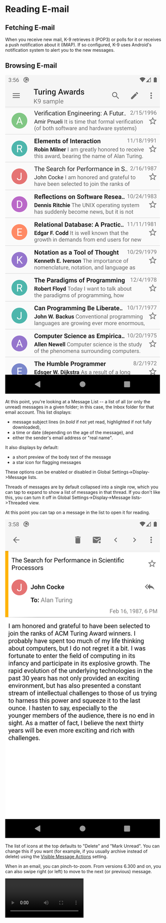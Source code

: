 # Reading E-mail

## Fetching E-mail

When you receive new mail, K-9 retrieves it (POP3) or polls for it or receives a push notification about it
(IMAP).  If so configured, K-9 uses Android's notification system to alert you to the new messages.

## Browsing E-mail

![Folder Message List](img/reading_folder_view.png)

At this point, you're looking at a Message List -- a list of all (or only the unread) messages in a given folder; in 
this case, the Inbox folder for that email account.  This list displays:

* message subject lines (in *bold* if not yet read, highlighted if not fully downloaded),
* a time or date (depending on the age of the message), and 
* either the sender's email address or "real name".  
   
It also displays by default:

* a short preview of the body text of the message 
* a star icon for flagging messages 
  
These options can be enabled or disabled in Global Settings->Display->Message lists.

Threads of messages are by default collapsed into a single row, which you can tap to expand to show a list
of messages in that thread. If you don't like this, you can turn it off in 
Global Settings->Display->Message lists->Threaded view.

At this point you can tap on a message in the list to open it for reading.

![Message View](img/reading_email_view.png)

The list of icons at the top defaults to "Delete" and "Mark Unread". You can change this if you want
(for example, if you usually archive instead of delete) using the
[Visible Message Actions](../../settings/general#visible-message-actions) setting.

When in an email, you can pinch-to-zoom. From versions 6.300 and on, you can also swipe right (or left) to 
move to the next (or previous) message.

<video width="50%" controls>
  <source src="../img/reading_pinch_swipe.mp4" type="video/mp4">
  <source src="../img/reading_pinch_swipe.ogg" type="video/ogg">
  Your browser does not support the video tag.
</video>
